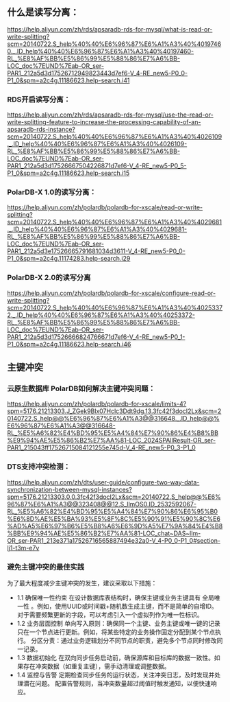## 什么是读写分离：
https://help.aliyun.com/zh/rds/apsaradb-rds-for-mysql/what-is-read-or-write-splitting?scm=20140722.S_help%40%40%E6%96%87%E6%A1%A3%40%40197460._.ID_help%40%40%E6%96%87%E6%A1%A3%40%40197460-RL_%E8%AF%BB%E5%86%99%E5%88%86%E7%A6%BB-LOC_doc%7EUND%7Eab-OR_ser-PAR1_212a5d3d17526712949823443d7ef6-V_4-RE_new5-P0_0-P1_0&spm=a2c4g.11186623.help-search.i41

### RDS开启读写分离：
https://help.aliyun.com/zh/rds/apsaradb-rds-for-mysql/use-the-read-or-write-splitting-feature-to-increase-the-processing-capability-of-an-apsaradb-rds-instance?scm=20140722.S_help%40%40%E6%96%87%E6%A1%A3%40%4026109._.ID_help%40%40%E6%96%87%E6%A1%A3%40%4026109-RL_%E8%AF%BB%E5%86%99%E5%88%86%E7%A6%BB-LOC_doc%7EUND%7Eab-OR_ser-PAR1_212a5d3d17526667504226871d7ef6-V_4-RE_new5-P0_5-P1_0&spm=a2c4g.11186623.help-search.i15

### PolarDB-X 1.0的读写分离：
https://help.aliyun.com/zh/polardb/polardb-for-xscale/read-or-write-splitting?scm=20140722.S_help%40%40%E6%96%87%E6%A1%A3%40%4029681._.ID_help%40%40%E6%96%87%E6%A1%A3%40%4029681-RL_%E8%AF%BB%E5%86%99%E5%88%86%E7%A6%BB-LOC_doc%7EUND%7Eab-OR_ser-PAR1_212a5d3e17526665791681034d3611-V_4-RE_new5-P0_0-P1_0&spm=a2c4g.11174283.help-search.i29

### PolarDB-X 2.0的读写分离
https://help.aliyun.com/zh/polardb/polardb-for-xscale/configure-read-or-write-splitting?scm=20140722.S_help%40%40%E6%96%87%E6%A1%A3%40%40253372._.ID_help%40%40%E6%96%87%E6%A1%A3%40%40253372-RL_%E8%AF%BB%E5%86%99%E5%88%86%E7%A6%BB-LOC_doc%7EUND%7Eab-OR_ser-PAR1_212a5d3d17526666824766671d7ef6-V_4-RE_new5-P0_1-P1_0&spm=a2c4g.11186623.help-search.i46


## 主键冲突
### 云原生数据库 PolarDB如何解决主键冲突问题：
https://help.aliyun.com/zh/polardb/polardb-for-xscale/limits-4?spm=5176.21213303.J_ZGek9Blx07Hclc3Ddt9dg.13.3fc42f3docI2Lx&scm=20140722.S_help@@%E6%96%87%E6%A1%A3@@316648._.ID_help@@%E6%96%87%E6%A1%A3@@316648-RL_%E5%A6%82%E4%BD%95%E5%A4%84%E7%90%86%E4%B8%BB%E9%94%AE%E5%86%B2%E7%AA%81-LOC_2024SPAllResult-OR_ser-PAR1_215043ff17526715084121255e745d-V_4-RE_new5-P0_3-P1_0

### DTS支持冲突检测：
https://help.aliyun.com/zh/dts/user-guide/configure-two-way-data-synchronization-between-mysql-instances?spm=5176.21213303.0.0.3fc42f3docI2Lx&scm=20140722.S_help@@%E6%96%87%E6%A1%A3@@323408@@12.S_llmOS0.ID_2532592067-RL_%E5%A6%82%E4%BD%95%E5%A4%84%E7%90%86%E6%95%B0%E6%8D%AE%E5%BA%93%E5%8F%8C%E5%90%91%E5%90%8C%E6%AD%A5%E6%97%B6%E5%B8%A6%E6%9D%A5%E7%9A%84%E4%B8%BB%E9%94%AE%E5%86%B2%E7%AA%81-LOC_chat~DAS~llm-OR_ser-PAR1_213e371a17526716565887494e32a0-V_4-P0_0-P1_0#section-lj1-t3m-e7v



### 避免主键冲突的最佳实践
为了最大程度减少主键冲突的发生，建议采取以下措施：

+ 1.1 确保唯一性约束
在设计数据库表结构时，确保主键或业务主键具有 全局唯一性 。例如，使用UUID或时间戳+随机数生成主键，而不是简单的自增ID。
对于需要频繁更新的字段，可以考虑引入一个虚拟列作为唯一性标识。
+ 1.2 业务层面控制
单向写入原则：确保同一个主键、业务主键或唯一键的记录只在一个节点进行更新。例如，将某些特定的业务操作固定分配到某个节点执行。
分区分责：通过业务逻辑划分不同节点的职责，避免多个节点同时修改同一记录。
+ 1.3 数据初始化
在双向同步任务启动前，确保源库和目标库的数据一致性。如果存在冲突数据（如重复主键），需手动清理或调整数据。
+ 1.4 监控与告警
定期检查同步任务的运行状态，关注冲突日志，及时发现并处理潜在问题。
配置告警规则，当冲突数量超过阈值时触发通知，以便快速响应。








